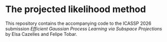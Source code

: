 # The projected likelihood method

This repository contains the accompanying code to the ICASSP 2026 submission *Efficient Gaussian Process Learning via Subspace Projections* by Elsa Cazelles and Felipe Tobar. 
